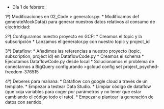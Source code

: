 - Día 1 de febrero:

1º) Modificaciones en 02_Code > generator.py:
    * Modificamos def generateMockData() para generar nuestros datos relativos al consumo de electricidad:

2º) Configuramos nuestro proyecto en GCP:
    * Creamos el topic y la subscripción
    * Lanzamos el generator.py con nuestro topic y project_id

3º) Dataflow:
    * Añadimos las referencias a nuestro proyecto (topic, subscription, project id) en DataflowCode.py 
    * Creamos el schema
    * Ejecutamos DataflowCode.py desde local
    * Solucionamos el problema de conectarnos a BigQuery configurando >gcloud config set project_psyched-freedom-376515

4º) Deberes para mañana:
    * Dataflow con google cloud a través de un template.
    * Empezar a testear Data Studio.
    * Limpiar código de dataflow (que coja variables para coger por parámetros y no tener que estar cambiando el código todo el rato).
    * Empezar a plantear la generación de datos con sentido.


